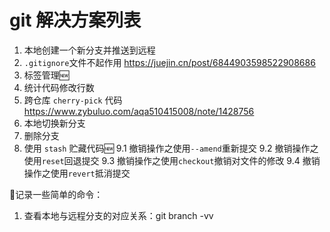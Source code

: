 # git 解决方案列表

1. 本地创建一个新分支并推送到远程
2. `.gitignore`文件不起作用 https://juejin.cn/post/6844903598522908686
3. 标签管理🆕
4. 统计代码修改行数
5. 跨仓库 `cherry-pick` 代码 https://www.zybuluo.com/aqa510415008/note/1428756
6. 本地切换新分支
7. 删除分支
8. 使用 `stash` 贮藏代码🆕
9.1 撤销操作之使用`--amend`重新提交
9.2 撤销操作之使用`reset`回退提交
9.3 撤销操作之使用`checkout`撤销对文件的修改
9.4 撤销操作之使用`revert`抵消提交







📝记录一些简单的命令：

1. 查看本地与远程分支的对应关系：git branch -vv

